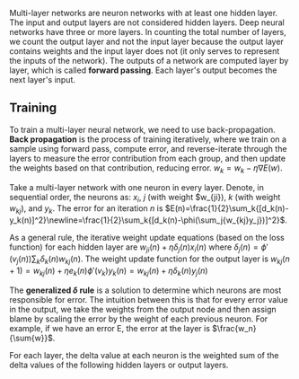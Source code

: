 Multi-layer networks are neuron networks with at least one hidden layer. The input and output layers are not considered hidden layers. Deep neural networks have three or more layers. In counting the total number of layers, we count the output layer and not the input layer because the output layer contains weights and the input layer does not (it only serves to represent the inputs of the network). The outputs of a network are computed layer by layer, which is called **forward passing**. Each layer's output becomes the next layer's input.

## Training

To train a multi-layer neural network, we need to use back-propagation. **Back propagation** is the process of training iteratively, where we train on a sample using forward pass, compute error, and reverse-iterate through the layers to measure the error contribution from each group, and then update the weights based on that contribution, reducing error. $w_k=w_k-\eta\nabla E(w)$.

Take a multi-layer network with one neuron in every layer. Denote, in sequential order, the neurons as: $x_i$, $j$ (with weight $w_{ji}), $k$ (with weight $w_{kj}$), and $y_k$. The error for an iteration $n$ is $E(n)=\frac{1}{2}\sum_k{[d_k(n)-y_k(n)]^2}\newline=\frac{1}{2}\sum_k{[d_k(n)-\phi(\sum_j{w_{kj}y_j})]^2}$.

As a general rule, the iterative weight update equations (based on the loss function) for each hidden layer are $w_{ji}(n)+\eta\delta_j(n)x_i(n)$ where $\delta_j(n)=\phi'(v_j(n))\sum_k{\delta_k(n)w_{kj}(n)}$. The weight update function for the output layer is $w_{kj}(n+1)=w_{kj}(n)+\eta e_k(n)\phi'(v_k)y_k(n)=w_{kj}(n)+\eta\delta_k(n)y_j(n)$

The **generalized $\delta$ rule** is a solution to determine which neurons are most responsible for error. The intuition between this is that for every error value in the output, we take the weights from the output node and then assign blame by scaling the error by the weight of each previous neuron. For example, if we have an error E, the error at the layer is $\frac{w_n}{\sum{w}}$.

For each layer, the delta value at each neuron is the weighted sum of the delta values of the following hidden layers or output layers.
